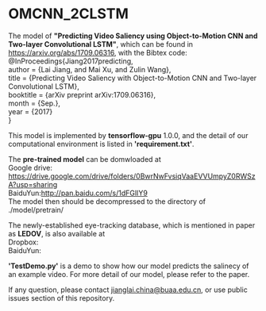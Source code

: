 # OMCNN_2CLSTM
The model of **"Predicting Video Saliency using Object-to-Motion CNN and Two-layer Convolutional LSTM"**, which can be found in https://arxiv.org/abs/1709.06316, with the Bibtex code:  
@InProceedings{Jiang2017predicting,  
author = {Lai Jiang, and Mai Xu, and Zulin Wang},  
title = {Predicting Video Saliency with Object-to-Motion CNN and Two-layer Convolutional LSTM},  
booktitle = {arXiv preprint arXiv:1709.06316},  
month = {Sep.},  
year = {2017}  
}

This model is implemented by **tensorflow-gpu** 1.0.0, and the detail of our computational environment is listed in **'requirement.txt'**.

The **pre-trained model** can be domwloaded at  
Google drive: https://drive.google.com/drive/folders/0BwrNwFvsiqVaaEVVUmpyZ0RWSzA?usp=sharing  
BaiduYun:http://pan.baidu.com/s/1dFGlIY9  
The model then should be decompressed to the directory of ./model/pretrain/  

The newly-established eye-tracking database, which is mentioned in paper as **LEDOV**, is also available at  
Dropbox:  
BaiduYun:  

**'TestDemo.py'** is a demo to show how our model predicts the salinecy of an example video. For more detail of our model, please refer to the paper.

If any question, please contact jianglai.china@buaa.edu.cn, or use public issues section of this repository.
